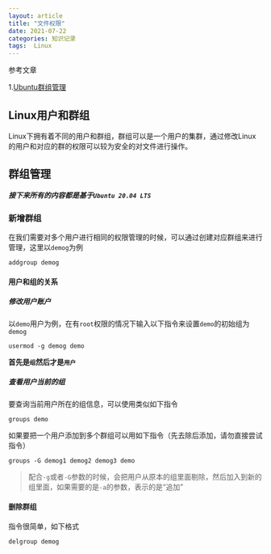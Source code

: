 ```yaml
---
layout: article
title: "文件权限"
date: 2021-07-22
categories: 知识记录
tags:  Linux
---
```


参考文章

1.[Ubuntu群组管理](https://segmentfault.com/a/1190000024532631)

## Linux用户和群组

​        Linux下拥有着不同的用户和群组，群组可以是一个用户的集群，通过修改Linux的用户和对应的群的权限可以较为安全的对文件进行操作。

## 群组管理

***接下来所有的内容都是基于`Ubuntu 20.04 LTS`***

### 新增群组

在我们需要对多个用户进行相同的权限管理的时候，可以通过创建对应群组来进行管理，这里以`demog`为例

```shell
addgroup demog
```

#### 用户和组的关系

##### 修改用户账户

以`demo`用户为例，在有`root`权限的情况下输入以下指令来设置`demo`的初始组为`demog`

```shell
usermod -g demog demo
```

**首先是`组`然后才是`用户`**

##### 查看用户当前的组

要查询当前用户所在的组信息，可以使用类似如下指令

```shell
groups demo
```

如果要把一个用户添加到多个群组可以用如下指令（先去除后添加，请勿直接尝试指令）

```shell
groups -G demog1 demog2 demog3 demo
```

> 配合`-g`或者`-G`参数的时候，会把用户从原本的组里面剔除，然后加入到新的组里面，如果需要的是`-a`的参数，表示的是“追加”

#### 删除群组

指令很简单，如下格式

```shell
delgroup demog
```
